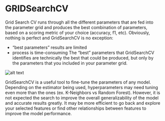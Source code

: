 # GRIDSearchCV
Grid Search CV runs through all the different parameters that are fed into the parameter grid and produces the best combination of parameters, based on a scoring metric of your choice (accuracy, f1, etc). Obviously, nothing is perfect and GridSearchCV is no exception:
* “best parameters” results are limited
*  process is time-consuming
The “best” parameters that GridSearchCV identifies are technically the best that could be produced, but only by the parameters that you included in your parameter grid.

![alt text](https://github.com/shahriar-rahman/Netflix-Customer-Retention-using-GPR/blob/main/img/Grid_Search_example.png)

GridSearchCV is a useful tool to fine-tune the parameters of any model. Depending on the estimator being used, hyperparameters may need tuning even more than the ones (ex. K-Neighbors vs Random Forest). However, it is not expected the search to improve the overall generalizability of the model and accurate results greatly. It may be more efficient to go back and explore your selected features or find other relationships between features to improve the model performance.
